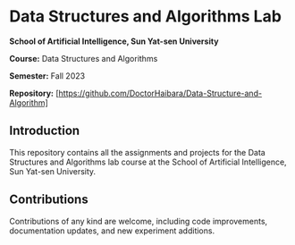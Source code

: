 # Data Structures and Algorithms Lab

**School of Artificial Intelligence, Sun Yat-sen University**

**Course:** Data Structures and Algorithms

**Semester:** Fall 2023

**Repository:** [https://github.com/DoctorHaibara/Data-Structure-and-Algorithm]

## Introduction

This repository contains all the assignments and projects for the Data Structures and Algorithms lab course at the School of Artificial Intelligence, Sun Yat-sen University.


## Contributions

Contributions of any kind are welcome, including code improvements, documentation updates, and new experiment additions.


